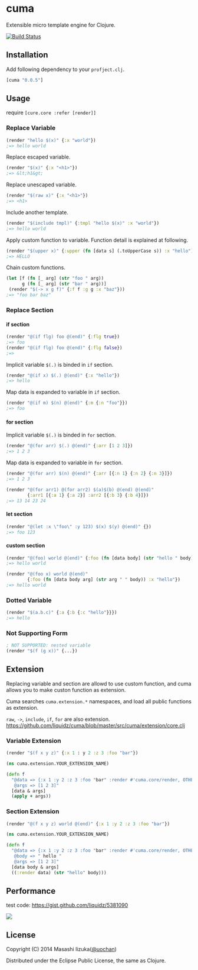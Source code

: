 # cuma

Extensible micro template engine for Clojure.

[![Build Status](https://travis-ci.org/liquidz/cuma.png?branch=master)](https://travis-ci.org/liquidz/cuma)

## Installation

Add following dependency to your `profject.clj`.
```clojure
[cuma "0.0.5"]
```

## Usage

require `[cure.core :refer [render]]`

### Replace Variable

```clojure
(render "hello $(x)" {:x "world"})
;=> hello world
```

Replace escaped variable.

```clojure
(render "$(x)" {:x "<h1>"})
;=> &lt;h1&gt;
```

Replace unescaped variable.

```clojure
(render "$(raw x)" {:x "<h1>"})
;=> <h1>
```

Include another template.

```clojure
(render "$(include tmpl)" {:tmpl "hello $(x)" :x "world"})
;=> hello world
```

Apply custom function to variable.
Function detail is explained at following.

```clojure
(render "$(upper x)" {:upper (fn [data s] (.toUpperCase s)) :x "hello")
;=> HELLO
```

Chain custom functions.

```clojure
(let [f (fn [_ arg] (str "foo " arg))
      g (fn [_ arg] (str "bar " arg))]
 (render "$(-> x g f)" {:f f :g g :x "baz"}))
;=> "foo bar baz"
```

### Replace Section
#### if section

```clojure
(render "@(if flg) foo @(end)" {:flg true})
;=> foo
(render "@(if flg) foo @(end)" {:flg false})
;=>
```

Implicit variable `$(.)` is binded in `if` section.

```clojure
(render "@(if x) $(.) @(end)" {:x "hello"})
;=> hello
```

Map data is expanded to variable in `if` section.

```clojure
(render "@(if m) $(n) @(end)" {:m {:n "foo"}})
;=> foo
```

#### for section

Implicit variable `$(.)` is binded in `for` section.

```clojure
(render "@(for arr) $(.) @(end)" {:arr [1 2 3]})
;=> 1 2 3
```

Map data is expanded to variable in `for` section.

```clojure
(render "@(for arr) $(n) @(end)" {:arr [{:n 1} {:n 2} {:n 3}]})
;=> 1 2 3

(render "@(for arr1) @(for arr2) $(a)$(b) @(end) @(end)"
        {:arr1 [{:a 1} {:a 2}] :arr2 [{:b 3} {:b 4}]})
;=> 13 14 23 24
```

#### let section

```clojure
(render "@(let :x \"foo\" :y 123) $(x) $(y) @(end)" {})
;=> foo 123
```

#### custom section
```clojure
(render "@(foo) world @(end)" {:foo (fn [data body] (str "hello " body))})
;=> hello world

(render "@(foo x) world @(end)"
        {:foo (fn [data body arg] (str arg " " body)) :x "hello"})
;=> hello world
```

### Dotted Variable

```clojure
(render "$(a.b.c)" {:a {:b {:c "hello"}}})
;=> hello
```

### Not Supporting Form
```clojure
; NOT SUPPORTED: nested variable
(render "$(f (g x))" {...})
```


## Extension

Replacing variable and section are allowd to use custom function,
and cuma allows you to make custon function as extension.

Cuma searches `cuma.extension.*` namespaces, and load all public functions as extension.

`raw`, `->`, `include`, `if`, `for` are also extension.
https://github.com/liquidz/cuma/blob/master/src/cuma/extension/core.clj

### Variable Extension

```clojure
(render "$(f x y z)" {:x 1 : y 2 :z 3 :foo "bar"})
```

```clojure
(ns cuma.extension.YOUR_EXTENSION_NAME)

(defn f
  "@data => {:x 1 :y 2 :z 3 :foo "bar" :render #'cuma.core/render, OTHER_EXTENSIONS}
   @args => [1 2 3]"
  [data & args]
  (apply + args))
```

### Section Extension

```clojure
(render "@(f x y z) world @(end)" {:x 1 :y 2 :z 3 :foo "bar"})
```

```clojure
(ns cuma.extension.YOUR_EXTENSION_NAME)

(defn f
  "@data => {:x 1 :y 2 :z 3 :foo "bar" :render #'cuma.core/render, OTHER_EXTENSIONS}
   @body => " hello "
   @args => [1 2 3]"
  [data body & args]
  ((:render data) (str "hello" body)))
```

## Performance
test code: https://gist.github.com/liquidz/5381090

<img src="https://docs.google.com/spreadsheet/oimg?key=0AtD8N5xmx-U-dENUYTNQdWJwSUxXWkhyQjFfOXJMUHc&oid=5&zx=p7l2q58ev5i3" />


## License

Copyright (C) 2014 Masashi Iizuka([@uochan](http://twitter.com))

Distributed under the Eclipse Public License, the same as Clojure.
